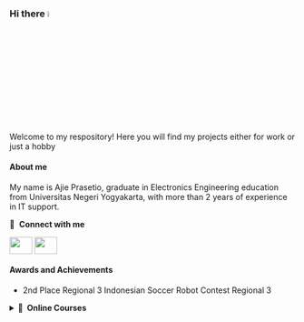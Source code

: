 ### Hi there <a href="https://www.gautamkrishnar.com/"><img src="https://media.giphy.com/media/hvRJCLFzcasrR4ia7z/giphy.gif" width="5%"></a>

Welcome to my respository! Here you will find my projects either for work or just a hobby

#### About me
My name is Ajie Prasetio, graduate in Electronics Engineering education from Universitas Negeri Yogyakarta, with more than 2 years of experience in IT support.

 
🔗 &nbsp;**Connect with me**
<p align="left">
<a href="https://www.linkedin.com/in/ajie-prasetio-035161241" target="blank"><img align="center" src="https://raw.githubusercontent.com/rahuldkjain/github-profile-readme-generator/master/src/images/icons/Social/linked-in-alt.svg" height="30" width="40" /></a>
<a href="https://www.instagram.com/jiebon15" target="blank"><img align="center" src="https://raw.githubusercontent.com/rahuldkjain/github-profile-readme-generator/master/src/images/icons/Social/instagram.svg" height="30" width="40" /></a>

  
#### Awards and Achievements
- 2nd Place Regional 3 Indonesian Soccer Robot Contest Regional 3

<details>
  <summary><b>📕&nbsp;&nbsp;Online&nbsp;Courses</b></summary>
  <br/>
1. Introduction to Image Processing<br/>
2. Work Smarter with Microsoft Word<br/>
3. Exploratory Data Analysis with MATLAB<br/>
4. System Administration and IT Infrastructure Services<br/>
5. Introduction to Git and GitHub<br/>
6. Introduction to Business Analysis Using Spreadsheets: Basics<br/>
7. Create Charts and Dashboard using Google Sheets<br/>
8. Introduction to Python<br/>
9. Foundations: Data, Data, Everywhere<br/>
10. Take a Swing at Baseball Analytics: Explore Player Careers<br/>
11. Introduction to Mechanical Engineering Design and Manufacturing with Fusion 360<br/>
12. Operating Systems and You: Becoming a Power User<br/>
13. The Bits and Bytes of Computer Networking<br/>
14. Interfacing with the Raspberry Pi<br/>
15. Using Python to Access Web Data<br/>
16. Using Python to Interact with the Operating System<br/>
17. Using Databases with Python<br/>
18. Crash Course on Python<br/>
19. Image Processing with Python<br/>
20. Technical Support Fundamentals<br/>
21. The Arduino Platform and C Programming<br/>
22. Introduction to the Internet of Things and Embedded Systems<br/>
23. The Raspberry Pi Platform and Python Programming for the Raspberry Pi<br/>
24. Interfacing with the Arduino<br/>
25. Python Data Structures<br/>
26. Programming for Everybody (Getting Started with Python)<br/>
</details>
